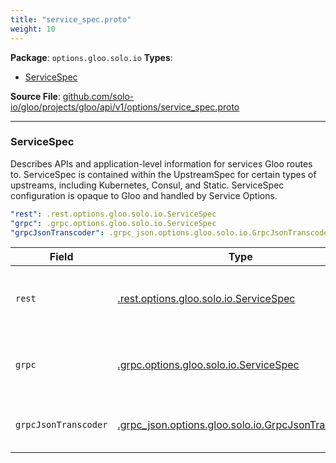 ```yaml
---
title: "service_spec.proto"
weight: 10
---
```


<!-- Code generated by solo-kit. DO NOT EDIT. -->


**Package**: `options.gloo.solo.io` 
**Types**:


- [ServiceSpec](#servicespec)
  



**Source File**: [github.com/solo-io/gloo/projects/gloo/api/v1/options/service_spec.proto](https://github.com/solo-io/gloo/blob/main/projects/gloo/api/v1/options/service_spec.proto)





---
### ServiceSpec

 
Describes APIs and application-level information for services
Gloo routes to. ServiceSpec is contained within the UpstreamSpec for certain types
of upstreams, including Kubernetes, Consul, and Static.
ServiceSpec configuration is opaque to Gloo and handled by Service Options.

```yaml
"rest": .rest.options.gloo.solo.io.ServiceSpec
"grpc": .grpc.options.gloo.solo.io.ServiceSpec
"grpcJsonTranscoder": .grpc_json.options.gloo.solo.io.GrpcJsonTranscoder

```

| Field | Type | Description |
| ----- | ---- | ----------- | 
| `rest` | [.rest.options.gloo.solo.io.ServiceSpec](../rest.proto.sk/#servicespec) |  Only one of `rest`, `grpc`, `grpcJsonTranscoder`, or `graphql` can be set. |
| `grpc` | [.grpc.options.gloo.solo.io.ServiceSpec](../grpc.proto.sk/#servicespec) |  Only one of `grpc`, `rest`, `grpcJsonTranscoder`, or `graphql` can be set. |
| `grpcJsonTranscoder` | [.grpc_json.options.gloo.solo.io.GrpcJsonTranscoder](../grpc_json.proto.sk/#grpcjsontranscoder) |  Only one of `grpcJsonTranscoder`, `rest`, `grpc`, or `graphql` can be set. |





<!-- Start of HubSpot Embed Code -->
<script type="text/javascript" id="hs-script-loader" async defer src="//js.hs-scripts.com/5130874.js"></script>
<!-- End of HubSpot Embed Code -->
